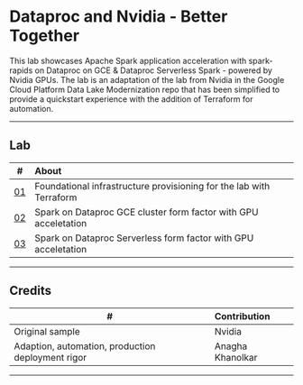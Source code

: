 # Dataproc and Nvidia - Better Together

This lab showcases Apache Spark application acceleration with spark-rapids on Dataproc on GCE & Dataproc Serverless Spark - powered by Nvidia GPUs. The lab is an adaptation of the lab from Nvidia in the Google Cloud Platform Data Lake Modernization repo that has been simplified to provide a quickstart experience with the addition of Terraform for automation. 

<hr>

## Lab

| # | About | 
| -- | :--- |  
| [01](Lab-Module-01.md) |  Foundational infrastructure provisioning for the lab with Terraform | 
| [02](Lab-Module-02.md) |  Spark on Dataproc GCE cluster form factor with GPU acceletation | 
| [03](Lab-Module-03.md) |  Spark on Dataproc Serverless form factor with GPU acceletation | 


<hr>

## Credits

| # | Contribution | 
| -- | :--- |  
| Original sample|  Nvidia | 
| Adaption, automation, production deployment rigor |  Anagha Khanolkar | 

<hr>
